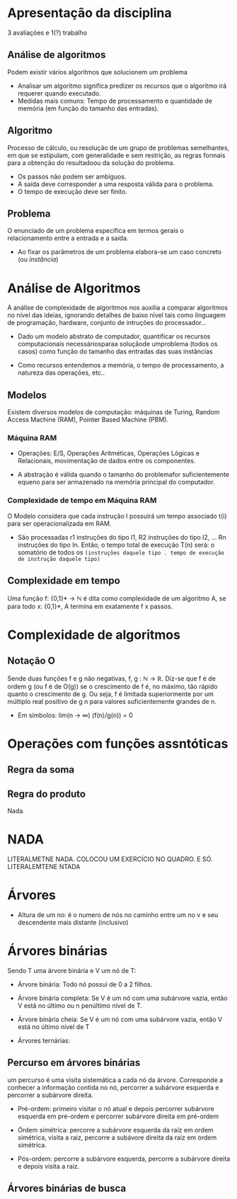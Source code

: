 # Apresentação da disciplina

3 avaliações e 1(?) trabalho

## Análise de algoritmos

Podem existir vários algoritmos que solucionem um problema

- Analisar um algoritmo significa predizer os recursos que o algoritmo irá requerer quando executado.
- Medidas mais comuns: Tempo de processamento e quantidade de memória (em função do tamanho das entradas).

## Algoritmo

Processo de cálculo, ou resolução de um grupo de problemas semelhantes, em que se estipulam, com generalidade e sem restrição, as regras formais para a obtenção do resultadoou da solução do problema.

- Os passos não podem ser ambíguos.
- A saída deve corresponder a uma resposta válida para o problema.
- O tempo de execução deve ser finito.

## Problema

O enunciado de um problema especifica em termos gerais o relacionamento entre a entrada e a saída.

- Ao fixar os parâmetros de um problema elabora-se um caso concreto (ou *instância*)

# Análise de Algoritmos

A análise de complexidade de algoritmos nos auxilia a comparar algoritmos no nível das ideias, ignorando detalhes de baixo nível tais como linguagem de programação, hardware, conjunto de intruções do processador...

- Dado um modelo abstrato de computador, quantificar os recursos computacionais necessáriosparaa soluçãode umproblema (todos os casos) como função do tamanho das entradas das suas  instâncias

- Como recursos entendemos a memória, o tempo de processamento, a natureza das operações, etc..

## Modelos

Existem diversos modelos de computação: máquinas de Turing, Random Access Machine (RAM), Pointer Based Machine (PBM).

### Máquina RAM

- Operações: E/S, Operações Aritméticas, Operações Lógicas e Relacionais, movimentação de dados entre os componentes.

- A abstração é válida quando o tamanho do problemafor suficientemente equeno para ser armazenado na memória principal do computador. 

### Complexidade de tempo em Máquina RAM

O Modelo considera que cada instrução I possuirá um tempo associado t(i) para ser operacionalizada em RAM.

- São processadas r1 instruções do tipo I1, R2 instruções do tipo I2, ... Rn instruções do tipo In. Então, o tempo total de execução T(n) será: o somatório de todos os `(instruções daquele tipo . tempo de execução de instrução daquele tipo)`

## Complexidade em tempo

Uma função f: {0,1}* → ℕ é dita como complexidade de um algoritmo A, se para todo x: {0,1}\*, A termina em exatamente f x passos.

# Complexidade de algoritmos

## Notação O

Sende duas funções f e g não negativas, f, g : ℕ → ℝ. Diz-se que f é de ordem g (ou f é de O(g)) se o crescimento de f é, no máximo, tão rápido quanto o crescimento de g. Ou seja, f é limitada superiormente por um múltiplo real positivo de g n para valores suficientemente grandes de n.

- Em símbolos: lim(n → ∞) (f(n)/g(n)) = 0

# Operações com funções assntóticas

## Regra da soma

## Regra do produto

Nada.

# NADA

LITERALMETNE NADA. COLOCOU UM EXERCÍCIO NO QUADRO. E SÓ. LITERALEMTENE NTADA

# Árvores

- Altura de um no: é o numero de nós no caminho entre um no v e seu descendente mais distante (inclusivo)

# Árvores binárias

Sendo T uma árvore binária e V um nó de T:

- Árvore binária: Todo nó possui de 0 a 2 filhos.

- Árvore binária completa: Se V é um nó com uma subárvore vazia, então V está no último ou n penúltimo nível de T.

- Árvore binária cheia: Se V é um nó com uma subárvore vazia, então V está no último nível de T

- Árvores ternárias:

## Percurso em árvores binárias

um percurso é uma visita sistemática a cada nó da árvore. Corresponde a conhecer a informação contida no nó, percorrer a subárvore esquerda e percorrer a subárvore direita.

- Pré-ordem: primeiro visitar o nó atual e depois percorrer subárvore esquerda em pré-ordem e percorrer subárvore direita em pré-ordem

- Órdem simétrica: percorre a subárvore esquerda da raíz em ordem simétrica, visita a raiz, percorre a subávore direita da raíz em ordem simétrica.

- Pós-ordem: percorre a subárvore esquerda, percorre a subárvore direita e depois visita a raiz.

## Árvores binárias de busca

